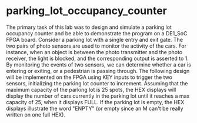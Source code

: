 # parking_lot_occupancy_counter
The primary task of this lab was to design and simulate a parking lot occupancy counter and be able to demonstrate the program on a DE1_SoC FPGA board.
Consider a parking lot with a single entry and exit gate. The two pairs of photo sensors are used to monitor the activity of the cars. For instance, when an object is between the photo transmitter and the photo receiver, the light is blocked, and the corresponding output is asserted to 1. By monitoring the events of two sensors, we can determine whether a car is entering or exiting, or a pedestrian is passing through. 
The following design will be implemented on the FPGA using KEY inputs to trigger the two sensors, initializing the parking lot counter to increment. Assuming that the maximum capacity of the parking lot is 25 spots, the HEX displays will display the number of cars currently in the parking lot until it reaches a max capacity of 25, when it displays FULL. If the parking lot is empty, the HEX displays illustrate the word "ENPTY" (or empty since an M can't be really written on one full HEX). 
